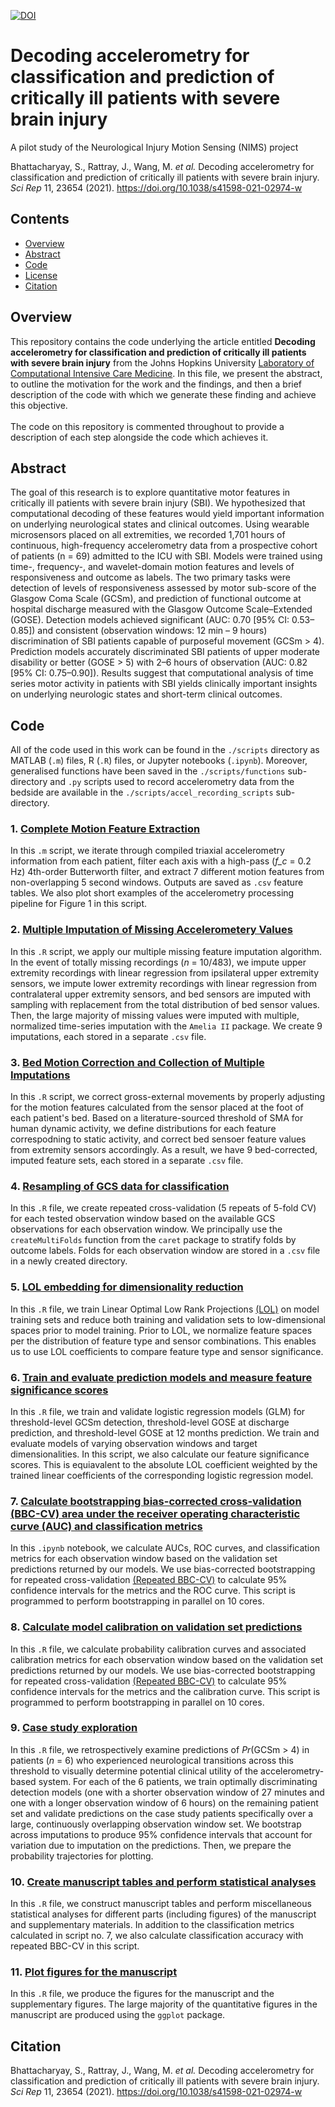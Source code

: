 [![DOI](https://zenodo.org/badge/236843680.svg)](https://zenodo.org/badge/latestdoi/236843680)

# Decoding accelerometry for classification and prediction of critically ill patients with severe brain injury
A pilot study of the Neurological Injury Motion Sensing (NIMS) project

Bhattacharyay, S., Rattray, J., Wang, M. _et al._ Decoding accelerometry for classification and prediction of critically ill patients with severe brain injury. _Sci Rep_ 11, 23654 (2021). https://doi.org/10.1038/s41598-021-02974-w

## Contents

- [Overview](#overview)
- [Abstract](#abstract)
- [Code](#code)
- [License](./LICENSE)
- [Citation](#citation)

## Overview

This repository contains the code underlying the article entitled **Decoding accelerometry for classification and prediction of critically ill patients with severe brain injury** from the Johns Hopkins University [Laboratory of Computational Intensive Care Medicine](https://lcicm.jhmi.edu/). In this file, we present the abstract, to outline the motivation for the work and the findings, and then a brief description of the code with which we generate these finding and achieve this objective.\
\
The code on this repository is commented throughout to provide a description of each step alongside the code which achieves it.

## Abstract

The goal of this research is to explore quantitative motor features in critically ill patients with severe brain injury (SBI). We hypothesized that computational decoding of these features would yield important information on underlying neurological states and clinical outcomes. Using wearable microsensors placed on all extremities, we recorded 1,701 hours of continuous, high-frequency accelerometry data from a prospective cohort of patients (n = 69) admitted to the ICU with SBI. Models were trained using time-, frequency-, and wavelet-domain motion features and levels of responsiveness and outcome as labels. The two primary tasks were detection of levels of responsiveness assessed by motor sub-score of the Glasgow Coma Scale (GCSm), and prediction of functional outcome at hospital discharge measured with the Glasgow Outcome Scale–Extended (GOSE). Detection models achieved significant (AUC: 0.70 [95% CI: 0.53–0.85]) and consistent (observation windows: 12 min – 9 hours) discrimination of SBI patients capable of purposeful movement (GCSm > 4). Prediction models accurately discriminated SBI patients of upper moderate disability or better (GOSE > 5) with 2–6 hours of observation (AUC: 0.82 [95% CI: 0.75–0.90]). Results suggest that computational analysis of time series motor activity in patients with SBI yields clinically important insights on underlying neurologic states and short-term clinical outcomes.

## Code 
All of the code used in this work can be found in the `./scripts` directory as MATLAB (`.m`) files, R (`.R`) files, or Jupyter notebooks (`.ipynb`). Moreover, generalised functions have been saved in the `./scripts/functions` sub-directory and `.py` scripts used to record accelerometry data from the bedside are available in the `./scripts/accel_recording_scripts` sub-directory.

### 1. [Complete Motion Feature Extraction](scripts/01_motion_feature_extraction.m)
In this `.m` script, we iterate through compiled triaxial accelerometry information from each patient, filter each axis with a high-pass (_f_c_ = 0.2 Hz) 4th-order Butterworth filter, and extract 7 different motion features from non-overlapping 5 second windows. Outputs are saved as `.csv` feature tables. We also plot short examples of the accelerometry processing pipeline for Figure 1 in this script.

### 2. [Multiple Imputation of Missing Accelerometery Values](scripts/02_missing_feature_imputation.R)
In this `.R` script, we apply our multiple missing feature imputation algorithm. In the event of totally missing recordings (_n_ = 10/483), we impute upper extremity recordings with linear regression from ipsilateral upper extremity sensors, we impute lower extremity recordings with linear regression from contralateral upper extremity sensors, and bed sensors are imputed with sampling with replacement from the total distribution of bed sensor values. Then, the large majority of missing values were imputed with multiple, normalized time-series imputation with the `Amelia II` package. We create 9 imputations, each stored in a separate `.csv` file.

### 3. [Bed Motion Correction and Collection of Multiple Imputations](scripts/03_bed_movement_correction.R)
In this `.R` script, we correct gross-external movements by properly adjusting for the motion features calculated from the sensor placed at the foot of each patient's bed. Based on a literature-sourced threshold of SMA for human dynamic activity, we define distributions for each feature correspodning to static activity, and correct bed sensoer feature values from extremity sensors accordingly. As a result, we have 9 bed-corrected, imputed feature sets, each stored in a separate `.csv` file.

### 4. [Resampling of GCS data for classification](scripts/04_create_repeated_cv_folds.R)
In this `.R` file, we create repeated cross-validation (5 repeats of 5-fold CV) for each tested observation window based on the available GCS observations for each observation window. We principally use the `createMultiFolds` function from the `caret` package to stratify folds by outcome labels. Folds for each observation window are stored in a `.csv` file in a newly created directory.

### 5. [LOL embedding for dimensionality reduction](scripts/05_dim_reduction.R)
In this `.R` file, we train Linear Optimal Low Rank Projections [(LOL)](https://neurodata.io/lol/) on model training sets and reduce both training and validation sets to low-dimensional spaces prior to model training. Prior to LOL, we normalize feature spaces per the distribution of feature type and sensor combinations. This enables us to use LOL coefficients to compare feature type and sensor significance. 

### 6. [Train and evaluate prediction models and measure feature significance scores](scripts/06_prediction_models.R)
In this `.R` file, we train and validate logistic regression models (GLM) for threshold-level GCSm detection, threshold-level GOSE at discharge prediction, and threshold-level GOSE at 12 months prediction. We train and evaluate models of varying observation windows and target dimensionalities. In this script, we also calculate our feature significance scores. This is equiavalent to the absolute LOL coefficient weighted by the trained linear coefficients of the corresponding logistic regression model.

### 7. [Calculate bootstrapping bias-corrected cross-validation (BBC-CV) area under the receiver operating characteristic curve (AUC) and classification metrics](scripts/07_calculate_metrics.ipynb)
In this `.ipynb` notebook, we calculate AUCs, ROC curves, and classification metrics for each observation window based on the validation set predictions returned by our models. We use bias-corrected bootstrapping for repeated cross-validation [(Repeated BBC-CV)](https://doi.org/10.1007/s10994-018-5714-4) to calculate 95% confidence intervals for the metrics and the ROC curve. This script is programmed to perform bootstrapping in parallel on 10 cores.

### 8. [Calculate model calibration on validation set predictions](scripts/08_model_calibration_calculation.R)
In this `.R` file, we calculate probability calibration curves and associated calibration metrics for each observation window based on the validation set predictions returned by our models. We use bias-corrected bootstrapping for repeated cross-validation [(Repeated BBC-CV)](https://doi.org/10.1007/s10994-018-5714-4) to calculate 95% confidence intervals for the metrics and the calibration curve. This script is programmed to perform bootstrapping in parallel on 10 cores.

### 9. [Case study exploration](scripts/09_case_study_exploration.R)
In this `.R` file, we retrospectively examine predictions of _Pr_(GCSm > 4) in patients (_n_ = 6) who experienced neurological transitions across this threshold to visually determine potential clinical utility of the accelerometry-based system. For each of the 6 patients, we train optimally discriminating detection models (one with a shorter observation window of 27 minutes and one with a longer observation window of 6 hours) on the remaining patient set and validate predictions on the case study patients specifically over a large, continuously overlapping observation window set. We bootstrap across imputations to produce 95% confidence intervals that account for variation due to imputation on the predictions. Then, we prepare the probability trajectories for plotting.

### 10. [Create manuscript tables and perform statistical analyses](scripts/10_tables_and_statistics.R)
In this `.R` file, we construct manuscript tables and perform miscellaneous statistical analyses for different parts (including figures) of the manuscript and supplementary materials. In addition to the classification metrics calculated in script no. 7, we also calculate classification accuracy with repeated BBC-CV in this script.

### 11. [Plot figures for the manuscript](scripts/11_manuscript_figures.R)
In this `.R` file, we produce the figures for the manuscript and the supplementary figures. The large majority of the quantitative figures in the manuscript are produced using the `ggplot` package.

## Citation
Bhattacharyay, S., Rattray, J., Wang, M. _et al._ Decoding accelerometry for classification and prediction of critically ill patients with severe brain injury. _Sci Rep_ 11, 23654 (2021). https://doi.org/10.1038/s41598-021-02974-w
